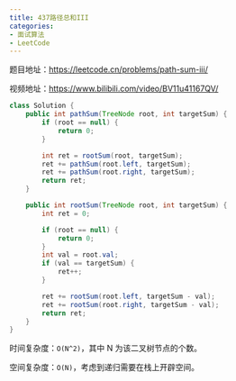 ```yaml
---
title: 437路径总和III
categories:
- 面试算法
- LeetCode
---
```


题目地址：https://leetcode.cn/problems/path-sum-iii/

视频地址：https://www.bilibili.com/video/BV11u41167QV/

```java
class Solution {
    public int pathSum(TreeNode root, int targetSum) {
        if (root == null) {
            return 0;
        }

        int ret = rootSum(root, targetSum);
        ret += pathSum(root.left, targetSum);
        ret += pathSum(root.right, targetSum);
        return ret;
    }

    public int rootSum(TreeNode root, int targetSum) {
        int ret = 0;

        if (root == null) {
            return 0;
        }
        int val = root.val;
        if (val == targetSum) {
            ret++;
        } 

        ret += rootSum(root.left, targetSum - val);
        ret += rootSum(root.right, targetSum - val);
        return ret;
    }
}
```

时间复杂度：`O(N^2)`，其中 N 为该二叉树节点的个数。

空间复杂度：`O(N)`，考虑到递归需要在栈上开辟空间。
